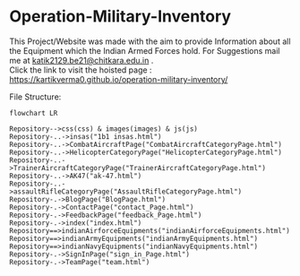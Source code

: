 # Operation-Military-Inventory

This Project/Website was made with the aim to provide Information about all the Equipment which the Indian Armed Forces hold. For Suggestions mail me at katik2129.be21@chitkara.edu.in  . <br>
Click the link to visit the hoisted page : https://kartikverma0.github.io/operation-military-inventory/


File Structure:

```mermaid
flowchart LR

Repository-->css(css) & images(images) & js(js)
Repository-..->insas("1b1 insas.html")
Repository-..->CombatAircraftPage("CombatAircraftCategoryPage.html")
Repository-..->HelicopterCategoryPage("HelicopterCategoryPage.html")
Repository-..->TrainerAircraftCategoryPage("TrainerAircraftCategoryPage.html")
Repository-..->AK47("ak-47.html")
Repository-..->assaultRifleCategoryPage("AssaultRifleCategoryPage.html")
Repository-.->BlogPage("BlogPage.html")
Repository-.->ContactPage("contact_Page.html")
Repository-.->FeedbackPage("feedback_Page.html")
Repository-.->index("index.html")
Repository==>indianAirforceEquipments("indianAirforceEquipments.html")
Repository==>indianArmyEquipments("indianArmyEquipments.html")
Repository==>indianNavyEquipments("indianNavyEquipments.html")
Repository-.->SignInPage("sign_in_Page.html")
Repository-.->TeamPage("team.html")
```
